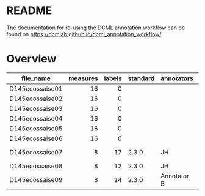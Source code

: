 # README

The documentation for re-using the DCML annotation workflow can be found on https://dcmlab.github.io/dcml_annotation_workflow/

# Overview
|   file_name   |measures|labels|standard|annotators |reviewers |
|---------------|-------:|-----:|--------|-----------|----------|
|D145ecossaise01|      16|     0|        |           |          |
|D145ecossaise02|      16|     0|        |           |          |
|D145ecossaise03|      16|     0|        |           |          |
|D145ecossaise04|      16|     0|        |           |          |
|D145ecossaise05|      16|     0|        |           |          |
|D145ecossaise06|      16|     0|        |           |          |
|D145ecossaise07|       8|    17|2.3.0   |JH         |Reviewer A|
|D145ecossaise08|       8|    12|2.3.0   |JH         |          |
|D145ecossaise09|       8|    14|2.3.0   |Annotator B|johentsch |

